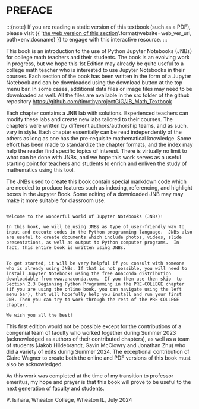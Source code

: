 # PREFACE

:::{note}
If you are reading a static version of this textbook (such as a PDF), please visit {{ '[the web version of this section]({website}/{path}.html)'.format(website=web_ver_url, path=env.docname) }} to engage with this interactive resource.
:::

This book is an introduction to the use of Python Jupyter Notebooks (JNBs) for college math teachers and their students. The book is an evolving work in progress, but we hope this 1st Edition may already be quite useful to a college math teacher who is interested to use Jupyter Notebooks in their courses.  Each section of the book has been written in the form of a Jupyter Notebook and can be downloaded using the download button at the top menu bar. In some cases, additional data files or image files may need to be downloaded as well. All the files are available in the src folder of the github repository https://github.com/timothyprojectGiG/JB_Math_Textbook   

Each chapter contains a JNB lab with solutions.  Experienced teachers can modify these labs and create new labs tailored to their courses. The chapters were written by different authors/authorship teams, and as such, vary in style. Each chapter essentially can be read independently of the others as long as one has the pre-requisite mathematical knowledge. Some effort has been made to standardize the chapter formats, and the index may help the reader find specific topics of interest. There is virtually no limit to what can be done with JNBs, and we hope this work serves as a useful starting point for teachers and students to enrich and enliven the study of mathematics using this tool.

The JNBs used to create this book contain special markdown code which are needed to produce features such as indexing, referencing, and highlight boxes in the Jupyter Book. Some editing of a downloaded JNB may may make it more suitable for classroom use.

```{admonition} To the First-Time Jupyter Notebook (JNB) User

Welcome to the wonderful world of Jupyter Notebooks (JNBs)!

In this book, we will be using JNBs as type of user-friendly way to input and execute codes in the Python programming language.  JNBs also are useful to create documents which include photos, videos, slide presentations, as well as output to Python computer programs.  In fact, this entire book is written using JNBs.


To get started, it will be very helpful if you consult with someone who is already using JNBs. If that is not possible, you will need to install Jupyter Notebooks using the free Anaconda distribution downloadable from www.anaconda.com.  If you then use then skip  to Section 2.3 Beginning Python Programming in the PRE-COLLEGE chapter (if you are using the online book, you can navigate using the left menu bar), that will hopefully help you install and run your first JNB. Then you can try to work through the rest of the PRE-COLLEGE chapter. 

We wish you all the best!
```

This first edition would not be possible except for the contributions of a congenial team of faculty who worked together during Summer 2023 (acknowledged as authors of their contributed chapters), as well as a team of students (Jakob Hildebrandt, Gavin McClowry and Jonathan Zhu) who did a variety of edits during Summer 2024. The exceptional contribution of Claire Wagner to create both the online and PDF versions of this book must also be acknowledged.   

As this work was completed at the time of my transition to professor emeritus, my hope and prayer is that this book will prove to be useful to the next generation of faculty and students.

P. Isihara, Wheaton College, Wheaton IL, July 2024
